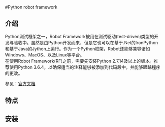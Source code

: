 #Python robot framework

## 介绍
Python测试框架之一，Robot Framework被用在测试驱动(test-driven)类型的开发与验收中。虽然是由Python开发而来，但是它也可以在基于.Net的IronPython和基于Java的Jython上运行。作为一个Python框架，Robot还能够兼容诸如Windows、MacOS、以及Linux等平台。  
在使用Robot Framework(RF)之前，需要先安装Python 2.7.14及以上的版本。推荐使用Python 3.6.4，以确保适当的注释能够被添加到代码段中，并能够跟踪程序的更改。

参见：[官方文档](https://robotframework.org/)

## 特点


## 安装




